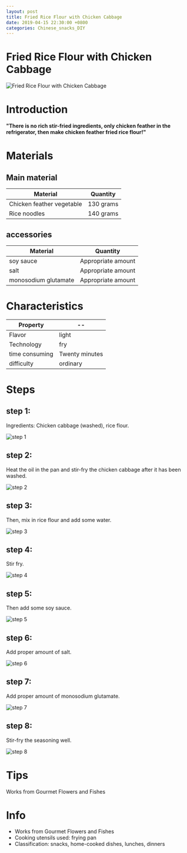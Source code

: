 ```yaml
---
layout: post
title: Fried Rice Flour with Chicken Cabbage
date: 2019-04-15 22:30:00 +0800
categories: Chinese_snacks_DIY
---
```


# Fried Rice Flour with Chicken Cabbage

![Fried Rice Flour with Chicken Cabbage]({{site.baseurl}}/img/411470/411470.jpg)

# Introduction

**"There is no rich stir-fried ingredients, only chicken feather in the refrigerator, then make chicken feather fried rice flour!"**

# Materials


## Main material

Material|Quantity
--|--
Chicken feather vegetable|130 grams
Rice noodles|140 grams

## accessories

Material|Quantity
--|--
soy sauce|Appropriate amount
salt|Appropriate amount
monosodium glutamate|Appropriate amount

# Characteristics

Property|--
--|--
Flavor|light
Technology|fry
time consuming|Twenty minutes
difficulty|ordinary

# Steps

## step 1:

Ingredients: Chicken cabbage (washed), rice flour.

![step 1]({{site.baseurl}}/img/411470/1.jpg)

## step 2:

Heat the oil in the pan and stir-fry the chicken cabbage after it has been washed.

![step 2]({{site.baseurl}}/img/411470/2.jpg)

## step 3:

Then, mix in rice flour and add some water.

![step 3]({{site.baseurl}}/img/411470/3.jpg)

## step 4:

Stir fry.

![step 4]({{site.baseurl}}/img/411470/4.jpg)

## step 5:

Then add some soy sauce.

![step 5]({{site.baseurl}}/img/411470/5.jpg)

## step 6:

Add proper amount of salt.

![step 6]({{site.baseurl}}/img/411470/6.jpg)

## step 7:

Add proper amount of monosodium glutamate.

![step 7]({{site.baseurl}}/img/411470/7.jpg)

## step 8:

Stir-fry the seasoning well.

![step 8]({{site.baseurl}}/img/411470/8.jpg)

# Tips

Works from Gourmet Flowers and Fishes

# Info

- Works from Gourmet Flowers and Fishes
- Cooking utensils used: frying pan
- Classification: snacks, home-cooked dishes, lunches, dinners